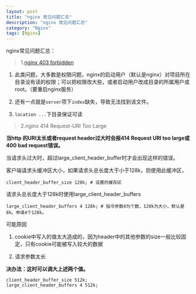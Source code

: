```yaml
---
layout: post
title: "nginx 常见问题汇总"
description: "nginx 常见问题汇总"
category: "Nginx"
tags: [Nginx]
---
```


<p>nginx常见问题汇总：</p>

<blockquote>
  <p>1.<a href="http://blog.51yip.com/apachenginx/1512.html">nginx 403 forbidden</a></p>
</blockquote>

<ol>
<li><p>此类问题，大多数是权限问题，nginx的启动用户（默认是nginx）对项目所在目录没有读的权限；可以把权限改大些，或者启动用户改成目录的所属用户或root。（要重启nginx服务）</p></li>
<li><p>还有一点就是<code>server</code>项下<code>index</code>缺失，导致无法找到该文件。</p></li>
<li><p><code>location ...</code>下目录保证可读</p></li>
</ol>

<!--more-->

<blockquote>
  <p>2.nginx 414 Request-URI Too Large</p>
</blockquote>

<p><strong>当http 的URI太长或者request header过大时会报414 Request URI too large或400 bad request错误。</strong></p>

<p>当请求头过大时，超过large_client_header_buffer时才会出现这样的错误。</p>

<p>客户端请求头缓冲区大小，如果请求头总长度大于小于128k，则使用此缓冲区，</p>

<pre><code>client_header_buffer_size 128k; # 设置的缓存区
</code></pre>

<p>请求头总长度大于128k时使用large_client_header_buffers</p>

<pre><code>large_client_header_buffers 4 128k; # 指令参数4为个数，128k为大小，默认是8k。申请4个128k。
</code></pre>

<p>可能原因</p>

<ol>
<li><p>cookie中写入的值太大造成的，因为header中的其他参数的size一般比较固定，只有cookie可能被写入较大的数据</p></li>
<li><p>请求参数太长</p></li>
</ol>

<p><strong>决办法：这时可以调大上述两个值。</strong></p>

<pre><code>client_header_buffer_size 512k;
large_client_header_buffers 4 512k;
</code></pre>
